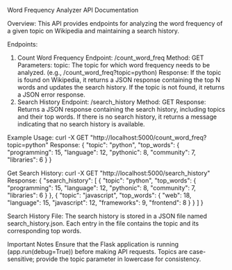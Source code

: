 Word Frequency Analyzer API Documentation

Overview:
This API provides endpoints for analyzing the word frequency of a given topic on Wikipedia and maintaining a search history.

Endpoints:

1. Count Word Frequency
        Endpoint: /count_word_freq
        Method: GET
        Parameters:
                topic: The topic for which word frequency needs to be analyzed. (e.g., /count_word_freq?topic=python)
                Response:
                        If the topic is found on Wikipedia, it returns a JSON response containing the top N words and updates the search history.
                        If the topic is not found, it returns a JSON error response.
2. Search History
        Endpoint: /search_history
        Method: GET
        Response:
                Returns a JSON response containing the search history, including topics and their top words.
                If there is no search history, it returns a message indicating that no search history is available.

Example Usage:
curl -X GET "http://localhost:5000/count_word_freq?topic=python"
Response:
        {
          "topic": "python",
          "top_words": {
            "programming": 15,
            "language": 12,
            "pythonic": 8,
            "community": 7,
            "libraries": 6
          }
        }


Get Search History:
curl -X GET "http://localhost:5000/search_history"
Response:
        {
          "search_history": [
                {
              "topic": "python",
              "top_words": {
                "programming": 15,
                "language": 12,
                "pythonic": 8,
                "community": 7,
                "libraries": 6
              }
            },
            {
              "topic": "javascript",
              "top_words": {
                "web": 18,
                "language": 15,
                "javascript": 12,
                "frameworks": 9,
                "frontend": 8
              }
            }
          ]
        }
        
Search History File:
The search history is stored in a JSON file named search_history.json. Each entry in the file contains the topic and its corresponding top words.

Important Notes
Ensure that the Flask application is running (app.run(debug=True)) before making API requests.
Topics are case-sensitive; provide the topic parameter in lowercase for consistency.
